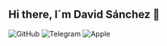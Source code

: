 ## Hi there, I´m David Sánchez 👋


![GitHub](https://img.shields.io/badge/GitHub-14?logo=github&logoColor=black)
![Telegram](https://img.shields.io/badge/Telegram-345?logo=telegram&logoColor=yellow)
![Apple](https://img.shields.io/badge/Apple-990000?logo=apple&logoColor=grey)



<!--
**DavSanGar/DavSanGar** is a ✨ _special_ ✨ repository because its `README.md` (this file) appears on your GitHub profile.


Here are some ideas to get you started:

- 🔭 I’m currently working on ...
- 🌱 I’m currently learning ...
- 👯 I’m looking to collaborate on ...
- 🤔 I’m looking for help with ...
- 💬 Ask me about ...
- 📫 How to reach me: ...
- 😄 Pronouns: ...
- ⚡ Fun fact: ...
-->
